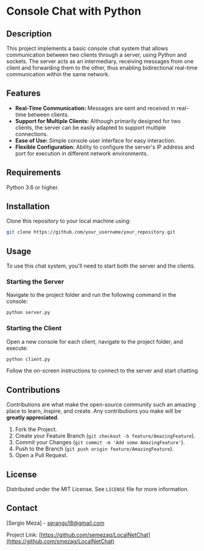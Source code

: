 # Console Chat with Python

## Description

This project implements a basic console chat system that allows communication between two clients through a server, using Python and sockets. The server acts as an intermediary, receiving messages from one client and forwarding them to the other, thus enabling bidirectional real-time communication within the same network.

## Features

- **Real-Time Communication:** Messages are sent and received in real-time between clients.
- **Support for Multiple Clients:** Although primarily designed for two clients, the server can be easily adapted to support multiple connections.
- **Ease of Use:** Simple console user interface for easy interaction.
- **Flexible Configuration:** Ability to configure the server's IP address and port for execution in different network environments.

## Requirements

Python 3.6 or higher.

## Installation

Clone this repository to your local machine using:

```bash
git clone https://github.com/your_username/your_repository.git
````
## Usage

To use this chat system, you'll need to start both the server and the clients.

### Starting the Server

Navigate to the project folder and run the following command in the console:

```bash
python server.py
````

### Starting the Client

Open a new console for each client, navigate to the project folder, and execute:

```bash
python client.py
````

Follow the on-screen instructions to connect to the server and start chatting

## Contributions

Contributions are what make the open-source community such an amazing place to learn, inspire, and create. Any contributions you make will be **greatly appreciated**.

1. Fork the Project.
2. Create your Feature Branch (`git checkout -b feature/AmazingFeature`).
3. Commit your Changes (`git commit -m 'Add some AmazingFeature'`).
4. Push to the Branch (`git push origin feature/AmazingFeature`).
5. Open a Pull Request.

## License

Distributed under the MIT License. See `LICENSE` file for more information.

## Contact

[Sergio Meza] - serangu18@gmail.com

Project Link: [https://github.com/semezag/LocalNetChat](https://github.com/smezag/LocalNetChat)
